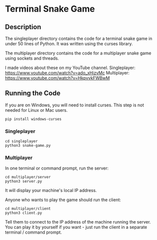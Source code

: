 # Terminal Snake Game

## Description
The singleplayer directory contains the code for a terminal snake game in under 50 lines of Python. It was written using the curses library. 

The multiplayer directory contains the code for a multiplayer snake game using sockets and threads. 

I made videos about these on my YouTube channel.
Singleplayer: https://www.youtube.com/watch?v=ado_xHizvMc
Multiplayer: https://www.youtube.com/watch?v=HkpvvkFWBwM

## Running the Code
If you are on Windows, you will need to install curses. This step is not needed for Linux or Mac users.
```
pip install windows-curses
```
### Singleplayer
```
cd singleplayer
python3 snake-game.py
```
### Multiplayer
In one terminal or command prompt, run the server:
```
cd multiplayer/server
python3 server.py
```
It will display your machine's local IP address.

Anyone who wants to play the game should run the client:
```
cd multiplayer/client
python3 client.py
```
Tell them to connect to the IP address of the machine running the server. You can play it by yourself if you want - just run the client in a separate terminal / command prompt.